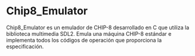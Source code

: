 # Chip8_Emulator

Chip8_Emulator es un emulador de CHIP-8 desarrollado en C que utiliza la biblioteca multimedia SDL2. Emula una máquina CHIP-8 estándar e implementa todos los códigos de operación que proporciona la especificación.
